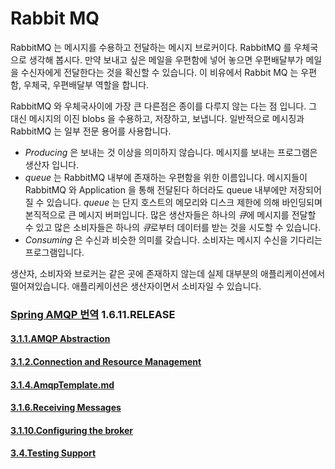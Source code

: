 # Rabbit MQ

RabbitMQ 는 메시지를 수용하고 전달하는 메시지 브로커이다.
RabbitMQ 를 우체국으로 생각해 봅시다.
만약 보내고 싶은 메일을 우편함에 넣어 놓으면 우편배달부가 메일을 수신자에게 전달한다는 것을 확신할 수 있습니다.
이 비유에서 Rabbit MQ 는 우편함, 우체국, 우편배달부 역할을 합니다.

RabbitMQ 와 우체국사이에 가장 큰 다른점은 종이를 다루지 않는 다는 점 입니다. 그 대신 메시지의 이진 blobs 을 수용하고, 저장하고, 보냅니다.
일반적으로 메시징과 RabbitMQ  는 일부 전문 용어를 사용합니다.

- *Producing* 은 보내는 것 이상을 의미하지 않습니다. 메시지를 보내는 프로그램은 생산자 입니다.
- *queue* 는 RabbitMQ 내부에 존재하는 우편함을 위한 이름입니다. 메시지들이 RabbitMQ 와 Application 을 통해 전달된다 하더라도 queue 내부에만 저장되어 질 수 있습니다. *queue* 는 단지 호스트의 메모리와 디스크 제한에 의해 바인딩되며 본직적으로 큰 메시지 버퍼입니다. 많은 생산자들은 하나의 *큐*에 메시지를 전달할 수 있고 많은 소비자들은 하나의 *큐*로부터 데이터를 받는 것을 시도할 수 있습니다.
- *Consuming* 은 수신과 비슷한 의미를 갖습니다. 소비자는 메시지 수신을 기다리는 프로그램입니다.

생산자, 소비자와 브로커는 같은 곳에 존재하지 않는데 실제 대부분의 애플리케이션에서 떨어져있습니다.
애플리케이션은 생산자이면서 소비자일 수 있습니다.

### [Spring AMQP 번역](https://docs.spring.io/spring-amqp/docs/1.6.11.RELEASE/reference/html/) 1.6.11.RELEASE

#### [3.1.1.AMQP Abstraction](/documents/3.1.1.AMQP-Abstraction.md)

#### [3.1.2.Connection and Resource Management](/documents/3.1.2.Connection-and-Resource-Management.md)

#### [3.1.4.AmqpTemplate.md](/documents/3.1.4.AmqpTemplate.md)

#### [3.1.6.Receiving Messages](/documents/3.1.6.Receiving-messages.md)

#### [3.1.10.Configuring the broker](/documents/3.1.10.Configuring-the-broker.md)

#### [3.4.Testing Support](/documents/3.4.Testing-support.md)
